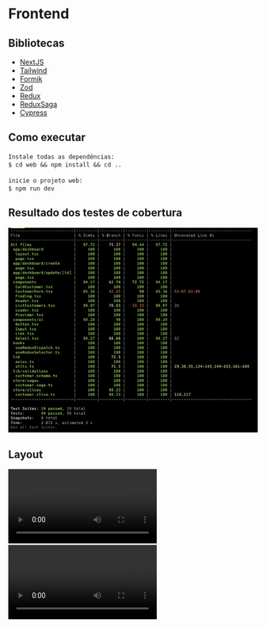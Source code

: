 # Frontend

## Bibliotecas

- [NextJS](https://nextjs.org/)
- [Tailwind](https://tailwindcss.com/)
- [Formik](https://formik.org/)
- [Zod](https://zod.dev/)
- [Redux](https://redux.js.org/)
- [ReduxSaga](https://redux-saga.js.org/)
- [Cypress](https://www.cypress.io/)

## Como executar

```terminal
Instale todas as dependências:
$ cd web && npm install && cd ..

inicie o projeto web:
$ npm run dev
```

## Resultado dos testes de cobertura

![create_customer](../assets/unit-testing-coverage-frontend.png)

## Layout

![create_customer](../assets/create.customer.mov)
![update_customer](../assets/update.customer.mov)
